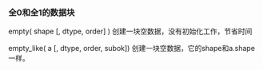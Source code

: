 ### 全0和全1的数据块

empty\( shape  \[, dtype,  order\] \)           创建一块空数据，没有初始化工作，节省时间

empty\_like\( a  \[, dtype, order, subok\]\)  创建一块空数据，它的shape和a.shape一样。

